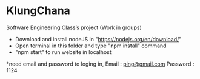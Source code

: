 # KlungChana
Software Engineering Class’s project (Work in groups)

- Download and install nodeJS in "https://nodejs.org/en/download/"
- Open terminal in this folder and type "npm install" command
- "npm start" to run website in localhost

*need email and password to loging in, Email : ping@gmail.com Password : 1124
